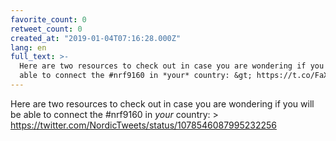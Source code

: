 ```yaml
---
favorite_count: 0
retweet_count: 0
created_at: "2019-01-04T07:16:28.000Z"
lang: en
full_text: >-
  Here are two resources to check out in case you are wondering if you will be
  able to connect the #nrf9160 in *your* country: &gt; https://t.co/FaXnizEsLw
---
```


Here are two resources to check out in case you are wondering if you will be
able to connect the #nrf9160 in _your_ country: &gt;
<https://twitter.com/NordicTweets/status/1078546087995232256>
